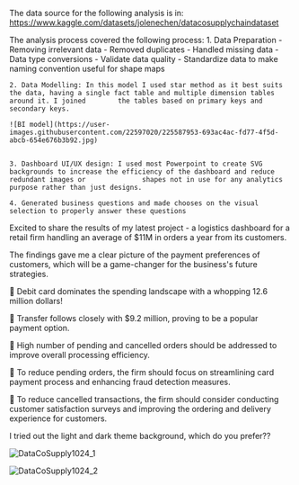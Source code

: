 The data source for the following analysis is in: https://www.kaggle.com/datasets/jolenechen/datacosupplychaindataset

The analysis process covered the following process:
    1. Data Preparation
       - Removing irrelevant data
       - Removed duplicates 
       - Handled missing data
       - Data type conversions 
       - Validate data quality 
       - Standardize data to make naming convention useful for shape maps
       
    2. Data Modelling: In this model I used star method as it best suits the data, having a single fact table and multiple dimension tables around it. I joined        the tables based on primary keys and secondary keys.
    
    ![BI model](https://user-images.githubusercontent.com/22597020/225587953-693ac4ac-fd77-4f5d-abcb-654e676b3b92.jpg)
    

    3. Dashboard UI/UX design: I used most Powerpoint to create SVG backgrounds to increase the efficiency of the dashboard and reduce redundant images or              shapes not in use for any analytics purpose rather than just designs.
    
    4. Generated business questions and made chooses on the visual selection to properly answer these questions




Excited to share the results of my latest project - a logistics dashboard for a retail firm handling an average of $11M in orders a year from its customers.

The findings gave me a clear picture of the payment preferences of customers, which will be a game-changer for the business's future strategies.

📌 Debit card dominates the spending landscape with a whopping 12.6 million dollars!

📌 Transfer follows closely with $9.2 million, proving to be a popular payment option.

📌 High number of pending and cancelled orders should be addressed to improve overall processing efficiency.

📌 To reduce pending orders, the firm should focus on streamlining card payment process and enhancing fraud detection measures.

📌 To reduce cancelled transactions, the firm should consider conducting customer satisfaction surveys and improving the ordering and delivery experience for customers.


I tried out the light and dark theme background, which do you prefer??


![DataCoSupply1024_1](https://user-images.githubusercontent.com/22597020/218254716-8cfeb1b6-a338-4755-8eeb-c1145381ec81.jpg)



![DataCoSupply1024_2](https://user-images.githubusercontent.com/22597020/218254724-f09a0201-59d4-4883-ba7e-bcc90496ce47.jpg)
